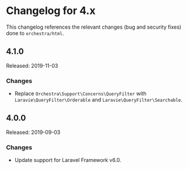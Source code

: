 # Changelog for 4.x

This changelog references the relevant changes (bug and security fixes) done to `orchestra/html`.

## 4.1.0

Released: 2019-11-03

### Changes

* Replace `Orchestra\Support\Concerns\QueryFilter` with `Laravie\QueryFilter\Orderable` and `Laravie\QueryFilter\Searchable`.

## 4.0.0

Released: 2019-09-03

### Changes

* Update support for Laravel Framework v6.0.
